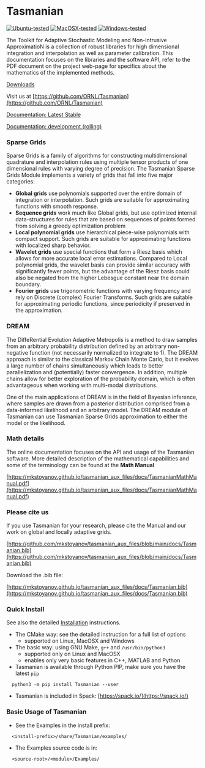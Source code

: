 # Tasmanian

[![Ubuntu-tested](https://github.com/ORNL/TASMANIAN/actions/workflows/build-ubuntu.yaml/badge.svg?branch=master)](https://github.com/ORNL/TASMANIAN/actions/workflows/build-ubuntu.yaml)
[![MacOSX-tested](https://github.com/ORNL/TASMANIAN/actions/workflows/build-macos.yaml/badge.svg?branch=master)](https://github.com/ORNL/TASMANIAN/actions/workflows/build-macos.yaml)
[![Windows-tested](https://github.com/ORNL/TASMANIAN/actions/workflows/build-windows.yaml/badge.svg?branch=master)](https://github.com/ORNL/TASMANIAN/actions/workflows/build-windows.yaml)

The Toolkit for Adaptive Stochastic Modeling and Non-Intrusive ApproximatioN is a collection of robust libraries for high dimensional integration and interpolation as well as parameter calibration. This documentation focuses on the libraries and the software API, refer to the PDF document on the project web-page for specifics about the mathematics of the implemented methods.

[Downloads](https://github.com/ORNL/TASMANIAN/releases)

Visit us at [https://github.com/ORNL/Tasmanian](https://github.com/ORNL/Tasmanian)

[Documentation: Latest Stable](https://ornl.github.io/TASMANIAN/stable/)

[Documentation: development (rolling)](https://ornl.github.io/TASMANIAN/)

### Sparse Grids

Sparse Grids is a family of algorithms for constructing multidimensional quadrature and interpolation rules
using multiple tensor products of one dimensional rules with varying degree of precision.
The Tasmanian Sparse Grids Module implements a variety of grids that fall into five major categories:
* **Global grids** use polynomials supported over the entire domain of integration or interpolation.
    Such grids are suitable for approximating functions with smooth response.
* **Sequence grids** work much like Global grids, but use optimized internal data-structures for rules that
    are based on sequences of points formed from solving a greedy optimization problem
* **Local polynomial grids** use hierarchical piece-wise polynomials with compact support.
    Such grids are suitable for approximating functions with localized sharp behavior.
* **Wavelet grids** use special functions that form a Riesz basis which allows for more accurate
    local error estimations. Compared to Local polynomial grids, the wavelet basis can provide
    similar accuracy with significantly fewer points, but the advantage of the Riesz basis could also
    be negated from the higher Lebesgue constant near the domain boundary.
* **Fourier grids** use trigonometric functions with varying frequency and rely on Discrete (complex)
    Fourier Transforms. Such grids are suitable for approximating periodic functions,
    since periodicity if preserved in the approximation.

### DREAM

The DiffeRential Evolution Adaptive Metropolis is a method to draw samples from an arbitrary probability
distribution defined by an arbitrary non-negative function (not necessarily normalized to integrate to 1).
The DREAM approach is similar to the classical Markov Chain Monte Carlo, but it evolves a large number
of chains simultaneously which leads to better parallelization and (potentially) faster convergence.
In addition, multiple chains allow for better exploration of the probability domain, which is often
advantageous when working with multi-modal distributions.

One of the main applications of DREAM is in the field of Bayesian inference, where samples are drawn
from a posterior distribution comprised from a data-informed likelihood and an arbitrary model.
The DREAM module of Tasmanian can use Tasmanian Sparse Grids approximation to either the model
or the likelihood.

### Math details

The online documentation focuses on the API and usage of the Tasmanian software.
More detailed description of the mathematical capabilities and some of the terminology
can be found at the **Math Manual**

[https://mkstoyanov.github.io/tasmanian_aux_files/docs/TasmanianMathManual.pdf](https://mkstoyanov.github.io/tasmanian_aux_files/docs/TasmanianMathManual.pdf)

### Please cite us
If you use Tasmanian for your research, please cite the Manual and our work on global and locally adaptive grids.

[https://github.com/mkstoyanov/tasmanian_aux_files/blob/main/docs/Tasmanian.bib](https://github.com/mkstoyanov/tasmanian_aux_files/blob/main/docs/Tasmanian.bib)

Download the .bib file:

[https://mkstoyanov.github.io/tasmanian_aux_files/docs/Tasmanian.bib](https://mkstoyanov.github.io/tasmanian_aux_files/docs/Tasmanian.bib)


### Quick Install

See also the detailed [Installation](Doxygen/Installation.md) instructions.

* The CMake way: see the detailed instruction for a full list of options
    * supported on Linux, MacOSX and Windows
* The basic way: using GNU Make, `g++` and `/usr/bin/python3`
    * supported only on Linux and MacOSX
    * enables only very basic features in C++, MATLAB and Python
* Tasmanian is available through Python PIP, make sure you have the latest `pip`
```
  python3 -m pip install Tasmanian --user
```
* Tasmanian is included in Spack: [https://spack.io/](https://spack.io/)

### Basic Usage of Tasmanian

* See the Examples in the install prefix:
```
  <install-prefix>/share/Tasmanian/examples/
```
* The Examples source code is in:
```
  <source-root>/<module>/Examples/
```
